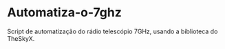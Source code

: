 # Automatiza-o-7ghz

Script de automatização do rádio telescópio 7GHz, usando a biblioteca do TheSkyX.
